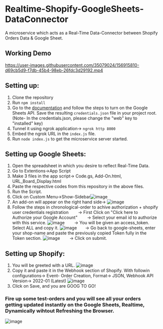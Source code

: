 # Realtime-Shopify-GoogleSheets-DataConnector
A microservice which acts as a Real-Time Data-Connector between Shopify Orders Data & Google Sheet.

## Working Demo


https://user-images.githubusercontent.com/35079024/156915810-d69cb5d9-f7db-45b4-98eb-26fdc3d29192.mp4



## Setting up:
1. Clone the repository
2. Run `npm install`
3. Go to the [documentation](https://developers.google.com/apps-script/api/quickstart/nodejs) and follow the steps to turn on the Google Sheets API. Save the resulting `credentials.json` file in your project root. (Note- In the credentials.json, please change the "web" key to "installed" key)
4. Tunnel it using ngrok application-> `ngrok http 8000`
5. Embed the ngrok URL in the `index.js` file.
6. Run  `node index.js` to get the microservice server started.

## Setting up Google Sheets:
1. Open the spreadsheet in which you desire to reflect Real-Time Data. 
2. Go to Extentions->App Script
3. Make 3 files in the app script-> Code.gs, Add-On.html, URL_Board_Display.html
4. Paste the respective codes from this repository in the above files.
5. Run the Script.
6. Click on Custom Menu->Show-Sidebar![image](https://user-images.githubusercontent.com/35079024/156897797-0157941d-611c-44da-9844-e6084cf9de5e.png)
7. An add-on will appear on the right hand side-> ![image](https://user-images.githubusercontent.com/35079024/156897868-92ad0b49-63f3-46c6-a26c-8b9881d79112.png)
8. Follow the steps in chronological-order to achive authorization + shopify user credentials registration
  &nbsp;&nbsp;&nbsp;&nbsp;&nbsp;&nbsp; -> First Click on "Click here to Authorize your Google Account" 
  &nbsp;&nbsp;&nbsp;&nbsp;&nbsp;&nbsp; -> Select your email id to authorize with this service. ![image](https://user-images.githubusercontent.com/35079024/156916371-87de38d1-b2ec-4f7a-990b-b9cc1cb33f90.png)
  &nbsp;&nbsp;&nbsp;&nbsp;&nbsp;&nbsp; -> You will be given an access_token. Select ALL and copy it. ![image](https://user-images.githubusercontent.com/35079024/156898115-3b21be18-38ad-409c-afcd-218b2269ecc1.png)
  &nbsp;&nbsp;&nbsp;&nbsp;&nbsp;&nbsp;-> Go back to google-sheets, enter your shop-name and paste the previously copied Token fully in the Token section. ![image](https://user-images.githubusercontent.com/35079024/156898140-475bcf09-ec9f-4add-b33c-4fa6af0b4e7c.png)
  &nbsp;&nbsp;&nbsp;&nbsp;&nbsp;&nbsp; -> Click on submit.

## Setting up Shopify:
1. You will be greeted with a URL. ![image](https://user-images.githubusercontent.com/35079024/156898153-77f0d3f7-251a-48f4-878f-331b09463bfa.png)
2. Copy it and paste it in the Webhook section of Shopify. With followin configurations-> Event- Order Creation, Format-> JSON, Webhook API Version-> 2022-01 (Latest) ![image](https://user-images.githubusercontent.com/35079024/156898193-fa7f984c-0cc6-4ccc-afd7-e4e9bca2e695.png)
3. Click on Save, and you are GOOG TO GO!

### Fire up some test-orders and you will see all your orders getting updated instantly on the Google Sheets, Realtime, Dynamically wihtout Refreshing the Browser.
![image](https://user-images.githubusercontent.com/35079024/156898281-2d1f923f-fb8f-4b7f-b185-25a0aff4e22c.png)
